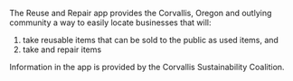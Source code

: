 The Reuse and Repair app provides the Corvallis, Oregon and outlying community a way to easily locate businesses that will:

1. take reusable items that can be sold to the public as used items, and
2. take and repair items

Information in the app is provided by the Corvallis Sustainability Coalition.
